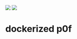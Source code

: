 [![](https://images.microbadger.com/badges/version/dtagdevsec/p0f:1706.svg)](https://microbadger.com/images/dtagdevsec/p0f:1706 "Get your own version badge on microbadger.com") [![](https://images.microbadger.com/badges/image/dtagdevsec/p0f:1706.svg)](https://microbadger.com/images/dtagdevsec/p0f:1706 "Get your own image badge on microbadger.com")

# dockerized p0f

